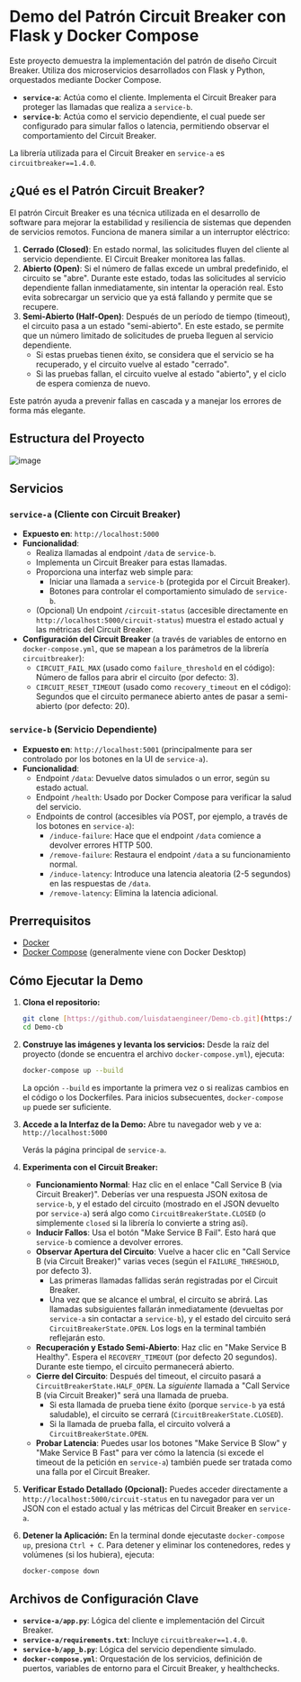 # Demo del Patrón Circuit Breaker con Flask y Docker Compose

Este proyecto demuestra la implementación del patrón de diseño Circuit Breaker. Utiliza dos microservicios desarrollados con Flask y Python, orquestados mediante Docker Compose.

* **`service-a`**: Actúa como el cliente. Implementa el Circuit Breaker para proteger las llamadas que realiza a `service-b`.
* **`service-b`**: Actúa como el servicio dependiente, el cual puede ser configurado para simular fallos o latencia, permitiendo observar el comportamiento del Circuit Breaker.

La librería utilizada para el Circuit Breaker en `service-a` es `circuitbreaker==1.4.0`.

## ¿Qué es el Patrón Circuit Breaker?

El patrón Circuit Breaker es una técnica utilizada en el desarrollo de software para mejorar la estabilidad y resiliencia de sistemas que dependen de servicios remotos. Funciona de manera similar a un interruptor eléctrico:

1.  **Cerrado (Closed)**: En estado normal, las solicitudes fluyen del cliente al servicio dependiente. El Circuit Breaker monitorea las fallas.
2.  **Abierto (Open)**: Si el número de fallas excede un umbral predefinido, el circuito se "abre". Durante este estado, todas las solicitudes al servicio dependiente fallan inmediatamente, sin intentar la operación real. Esto evita sobrecargar un servicio que ya está fallando y permite que se recupere.
3.  **Semi-Abierto (Half-Open)**: Después de un período de tiempo (timeout), el circuito pasa a un estado "semi-abierto". En este estado, se permite que un número limitado de solicitudes de prueba lleguen al servicio dependiente.
    * Si estas pruebas tienen éxito, se considera que el servicio se ha recuperado, y el circuito vuelve al estado "cerrado".
    * Si las pruebas fallan, el circuito vuelve al estado "abierto", y el ciclo de espera comienza de nuevo.

Este patrón ayuda a prevenir fallas en cascada y a manejar los errores de forma más elegante.

## Estructura del Proyecto
![image](https://github.com/user-attachments/assets/31195613-ba12-45ef-8c46-6afbccc48b22)

## Servicios

### `service-a` (Cliente con Circuit Breaker)

* **Expuesto en**: `http://localhost:5000`
* **Funcionalidad**:
    * Realiza llamadas al endpoint `/data` de `service-b`.
    * Implementa un Circuit Breaker para estas llamadas.
    * Proporciona una interfaz web simple para:
        * Iniciar una llamada a `service-b` (protegida por el Circuit Breaker).
        * Botones para controlar el comportamiento simulado de `service-b`.
    * (Opcional) Un endpoint `/circuit-status` (accesible directamente en `http://localhost:5000/circuit-status`) muestra el estado actual y las métricas del Circuit Breaker.
* **Configuración del Circuit Breaker** (a través de variables de entorno en `docker-compose.yml`, que se mapean a los parámetros de la librería `circuitbreaker`):
    * `CIRCUIT_FAIL_MAX` (usado como `failure_threshold` en el código): Número de fallos para abrir el circuito (por defecto: 3).
    * `CIRCUIT_RESET_TIMEOUT` (usado como `recovery_timeout` en el código): Segundos que el circuito permanece abierto antes de pasar a semi-abierto (por defecto: 20).

### `service-b` (Servicio Dependiente)

* **Expuesto en**: `http://localhost:5001` (principalmente para ser controlado por los botones en la UI de `service-a`).
* **Funcionalidad**:
    * Endpoint `/data`: Devuelve datos simulados o un error, según su estado actual.
    * Endpoint `/health`: Usado por Docker Compose para verificar la salud del servicio.
    * Endpoints de control (accesibles vía POST, por ejemplo, a través de los botones en `service-a`):
        * `/induce-failure`: Hace que el endpoint `/data` comience a devolver errores HTTP 500.
        * `/remove-failure`: Restaura el endpoint `/data` a su funcionamiento normal.
        * `/induce-latency`: Introduce una latencia aleatoria (2-5 segundos) en las respuestas de `/data`.
        * `/remove-latency`: Elimina la latencia adicional.

## Prerrequisitos

* [Docker](https://www.docker.com/get-started)
* [Docker Compose](https://docs.docker.com/compose/install/) (generalmente viene con Docker Desktop)

## Cómo Ejecutar la Demo

1.  **Clona el repositorio:**
    ```bash
    git clone [https://github.com/luisdataengineer/Demo-cb.git](https://github.com/luisdataengineer/Demo-cb.git)
    cd Demo-cb
    ```

2.  **Construye las imágenes y levanta los servicios:**
    Desde la raíz del proyecto (donde se encuentra el archivo `docker-compose.yml`), ejecuta:
    ```bash
    docker-compose up --build
    ```
    La opción `--build` es importante la primera vez o si realizas cambios en el código o los Dockerfiles. Para inicios subsecuentes, `docker-compose up` puede ser suficiente.

3.  **Accede a la Interfaz de la Demo:**
    Abre tu navegador web y ve a:
    `http://localhost:5000`

    Verás la página principal de `service-a`.

4.  **Experimenta con el Circuit Breaker:**
    * **Funcionamiento Normal**: Haz clic en el enlace "Call Service B (via Circuit Breaker)". Deberías ver una respuesta JSON exitosa de `service-b`, y el estado del circuito (mostrado en el JSON devuelto por `service-a`) será algo como `CircuitBreakerState.CLOSED` (o simplemente `closed` si la librería lo convierte a string así).
    * **Inducir Fallos**: Usa el botón "Make Service B Fail". Esto hará que `service-b` comience a devolver errores.
    * **Observar Apertura del Circuito**: Vuelve a hacer clic en "Call Service B (via Circuit Breaker)" varias veces (según el `FAILURE_THRESHOLD`, por defecto 3).
        * Las primeras llamadas fallidas serán registradas por el Circuit Breaker.
        * Una vez que se alcance el umbral, el circuito se abrirá. Las llamadas subsiguientes fallarán inmediatamente (devueltas por `service-a` sin contactar a `service-b`), y el estado del circuito será `CircuitBreakerState.OPEN`. Los logs en la terminal también reflejarán esto.
    * **Recuperación y Estado Semi-Abierto**: Haz clic en "Make Service B Healthy". Espera el `RECOVERY_TIMEOUT` (por defecto 20 segundos). Durante este tiempo, el circuito permanecerá abierto.
    * **Cierre del Circuito**: Después del timeout, el circuito pasará a `CircuitBreakerState.HALF_OPEN`. La *siguiente* llamada a "Call Service B (via Circuit Breaker)" será una llamada de prueba.
        * Si esta llamada de prueba tiene éxito (porque `service-b` ya está saludable), el circuito se cerrará (`CircuitBreakerState.CLOSED`).
        * Si la llamada de prueba falla, el circuito volverá a `CircuitBreakerState.OPEN`.
    * **Probar Latencia**: Puedes usar los botones "Make Service B Slow" y "Make Service B Fast" para ver cómo la latencia (si excede el timeout de la petición en `service-a`) también puede ser tratada como una falla por el Circuit Breaker.

5.  **Verificar Estado Detallado (Opcional):**
    Puedes acceder directamente a `http://localhost:5000/circuit-status` en tu navegador para ver un JSON con el estado actual y las métricas del Circuit Breaker en `service-a`.

6.  **Detener la Aplicación:**
    En la terminal donde ejecutaste `docker-compose up`, presiona `Ctrl + C`.
    Para detener y eliminar los contenedores, redes y volúmenes (si los hubiera), ejecuta:
    ```bash
    docker-compose down
    ```

## Archivos de Configuración Clave

* **`service-a/app.py`**: Lógica del cliente e implementación del Circuit Breaker.
* **`service-a/requirements.txt`**: Incluye `circuitbreaker==1.4.0`.
* **`service-b/app_b.py`**: Lógica del servicio dependiente simulado.
* **`docker-compose.yml`**: Orquestación de los servicios, definición de puertos, variables de entorno para el Circuit Breaker, y healthchecks.
